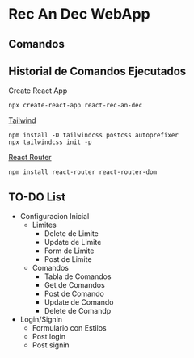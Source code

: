 # Rec An Dec WebApp

## Comandos

## Historial de Comandos Ejecutados
Create React App
```
npx create-react-app react-rec-an-dec
```
[Tailwind](https://tailwindcss.com/docs/guides/create-react-app)
```
npm install -D tailwindcss postcss autoprefixer
npx tailwindcss init -p
```
[React Router](https://reactrouter.com/en/main)
```
npm install react-router react-router-dom
```


## TO-DO List
- Configuracion Inicial
     - Limites
        - Delete de Limite
        - Update de Limite
        - Form de Limite
        - Post de Limite
     - Comandos
        - Tabla de Comandos
        - Get de Comandos
        - Post de Comando
        - Update de Comando
        - Delete de Comandp     
- Login/Signin
    - Formulario con Estilos
    - Post login
    - Post signin 
